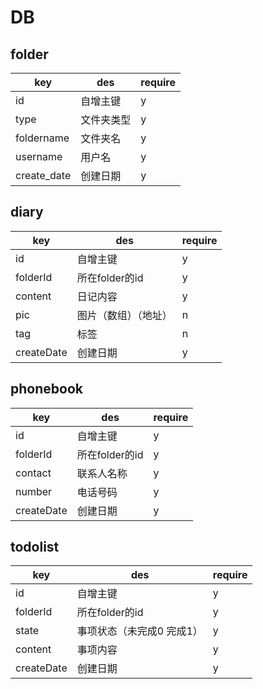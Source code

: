 # DB     
## folder   
key | des | require 
--- | --- |---    
id | 自增主键 | y 
type | 文件夹类型 | y
foldername | 文件夹名 | y
username | 用户名 | y
create_date | 创建日期 | y   

## diary 
key | des | require
--- | --- |---
id | 自增主键 | y 
folderId | 所在folder的id | y
content | 日记内容 | y
pic | 图片（数组）（地址） | n
tag | 标签 | n
createDate | 创建日期 | y   

## phonebook     
key | des | require
--- | --- |---
id | 自增主键 | y 
folderId | 所在folder的id | y
contact | 联系人名称 | y
number | 电话号码 | y
createDate | 创建日期 | y   
 
## todolist     
key | des | require
--- | --- |---
id | 自增主键 | y 
folderId | 所在folder的id | y
state | 事项状态（未完成0 完成1） | y
content | 事项内容 | y
createDate | 创建日期 | y   


